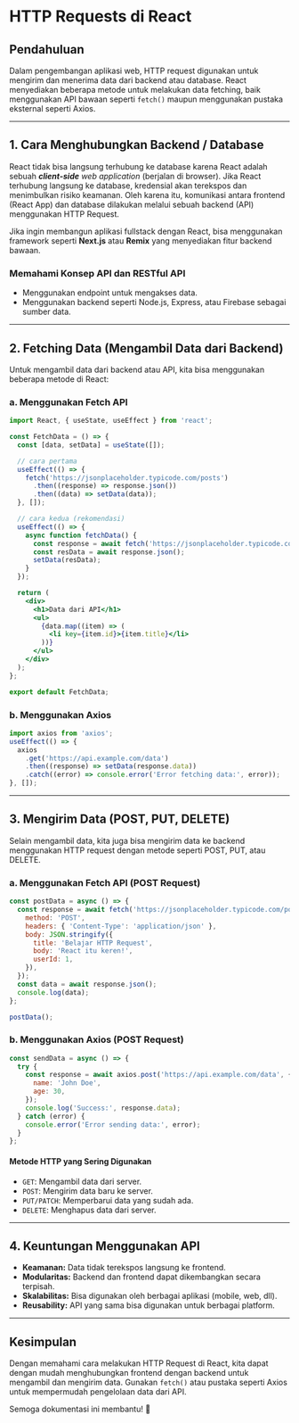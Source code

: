 # HTTP Requests di React

## Pendahuluan

Dalam pengembangan aplikasi web, HTTP request digunakan untuk mengirim dan menerima
data dari backend atau database. React menyediakan beberapa metode untuk melakukan
data fetching, baik menggunakan API bawaan seperti `fetch()` maupun menggunakan
pustaka eksternal seperti Axios.

---

## 1. Cara Menghubungkan Backend / Database

React tidak bisa langsung terhubung ke database karena React adalah sebuah
<i><b>client-side</b> web application</i> (berjalan di browser). Jika React terhubung
langsung ke database, kredensial akan terekspos dan menimbulkan risiko keamanan. Oleh
karena itu, komunikasi antara frontend (React App) dan database dilakukan melalui
sebuah backend (API) menggunakan HTTP Request.

Jika ingin membangun aplikasi fullstack dengan React, bisa menggunakan framework
seperti <b>Next.js</b> atau <b>Remix</b> yang menyediakan fitur backend bawaan.

### Memahami Konsep API dan RESTful API

- Menggunakan endpoint untuk mengakses data.
- Menggunakan backend seperti Node.js, Express, atau Firebase sebagai sumber data.

---

## 2. Fetching Data (Mengambil Data dari Backend)

Untuk mengambil data dari backend atau API, kita bisa menggunakan beberapa metode di
React:

### a. Menggunakan Fetch API

```jsx
import React, { useState, useEffect } from 'react';

const FetchData = () => {
  const [data, setData] = useState([]);

  // cara pertama
  useEffect(() => {
    fetch('https://jsonplaceholder.typicode.com/posts')
      .then((response) => response.json())
      .then((data) => setData(data));
  }, []);

  // cara kedua (rekomendasi)
  useEffect(() => {
    async function fetchData() {
      const response = await fetch('https://jsonplaceholder.typicode.com/posts');
      const resData = await response.json();
      setData(resData);
    }
  });

  return (
    <div>
      <h1>Data dari API</h1>
      <ul>
        {data.map((item) => (
          <li key={item.id}>{item.title}</li>
        ))}
      </ul>
    </div>
  );
};

export default FetchData;
```

### b. Menggunakan Axios

```javascript
import axios from 'axios';
useEffect(() => {
  axios
    .get('https://api.example.com/data')
    .then((response) => setData(response.data))
    .catch((error) => console.error('Error fetching data:', error));
}, []);
```

---

## 3. Mengirim Data (POST, PUT, DELETE)

Selain mengambil data, kita juga bisa mengirim data ke backend menggunakan HTTP
request dengan metode seperti POST, PUT, atau DELETE.

### a. Menggunakan Fetch API (POST Request)

```javascript
const postData = async () => {
  const response = await fetch('https://jsonplaceholder.typicode.com/posts', {
    method: 'POST',
    headers: { 'Content-Type': 'application/json' },
    body: JSON.stringify({
      title: 'Belajar HTTP Request',
      body: 'React itu keren!',
      userId: 1,
    }),
  });
  const data = await response.json();
  console.log(data);
};

postData();
```

### b. Menggunakan Axios (POST Request)

```javascript
const sendData = async () => {
  try {
    const response = await axios.post('https://api.example.com/data', {
      name: 'John Doe',
      age: 30,
    });
    console.log('Success:', response.data);
  } catch (error) {
    console.error('Error sending data:', error);
  }
};
```

#### Metode HTTP yang Sering Digunakan

- `GET`: Mengambil data dari server.
- `POST`: Mengirim data baru ke server.
- `PUT/PATCH`: Memperbarui data yang sudah ada.
- `DELETE`: Menghapus data dari server.

---

## 4. Keuntungan Menggunakan API

- **Keamanan:** Data tidak terekspos langsung ke frontend.
- **Modularitas:** Backend dan frontend dapat dikembangkan secara terpisah.
- **Skalabilitas:** Bisa digunakan oleh berbagai aplikasi (mobile, web, dll).
- **Reusability:** API yang sama bisa digunakan untuk berbagai platform.

---

## Kesimpulan

Dengan memahami cara melakukan HTTP Request di React, kita dapat dengan mudah
menghubungkan frontend dengan backend untuk mengambil dan mengirim data. Gunakan
`fetch()` atau pustaka seperti Axios untuk mempermudah pengelolaan data dari API.

Semoga dokumentasi ini membantu! 🚀
